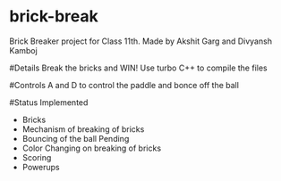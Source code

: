 # brick-break
Brick Breaker project for Class 11th.
Made by Akshit Garg and Divyansh Kamboj


#Details
Break the bricks and WIN!
Use turbo C++ to compile the files 



#Controls
A and D to control the paddle
and bonce off the ball


#Status
Implemented
  - Bricks
  - Mechanism of breaking of bricks
  - Bouncing of the ball
Pending
  - Color Changing on breaking of bricks
  - Scoring
  - Powerups
